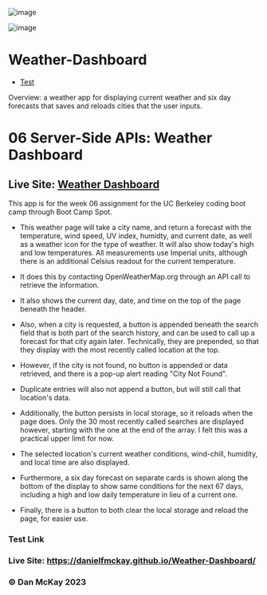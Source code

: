 ![image](https://user-images.githubusercontent.com/123746582/231445888-c008dfdf-9cbb-4df4-9ba4-d39e8b3e8c13.png)

![image](https://user-images.githubusercontent.com/123746582/231446126-b5ac4be3-1460-4559-9a02-1625b8bbc789.png)

# Weather-Dashboard

* [Test](https://github.com/DanielFMcKay/Weather-Dashboard#test-link)

Overview: a weather app for displaying current weather and six day forecasts that saves and reloads cities that the user inputs.

# 06 Server-Side APIs: Weather Dashboard

## Live Site: [Weather Dashboard](https://danielfmckay.github.io/Weather-Dashboard/) 

This app is for the week 06 assignment for the UC Berkeley coding boot camp through Boot Camp Spot.

* This weather page will take a city name, and return a forecast with the temperature, wind speed, UV index, humidty, and current date, as well as a weather icon for the type of weather. It will also show today's high and low temperatures. All measurements use Imperial units, although there is an additional Celsius readout for the current temperature.

* It does this by contacting OpenWeatherMap.org through an API call to retrieve the information.

* It also shows the current day, date, and time on the top of the page beneath the header.

* Also, when a city is requested, a button is appended beneath the search field that is both part of the search history, and can be used to call up a forecast for that city again later. Technically, they are prepended, so that they display with the most recently called location at the top.

* However, if the city is not found, no button is appended or data retrieved, and there is a pop-up alert reading "City Not Found".

* Duplicate entries will also not append a button, but will still call that location's data.

* Additionally, the button persists in local storage, so it reloads when the page does. Only the 30 most recently called searches are displayed however, starting with the one at the end of the array. I felt this was a practical upper limit for now.

* The selected location's current weather conditions, wind-chill, humidity, and local time are also displayed.

* Furthermore, a six day forecast on separate cards is shown along the bottom of the display to show same conditions for the next 67 days, including a high and low daily temperature in lieu of a current one.

* Finally, there is a button to both clear the local storage and reload the page, for easier use.

### Test Link

### Live Site: https://danielfmckay.github.io/Weather-Dashboard/

### © Dan McKay 2023

